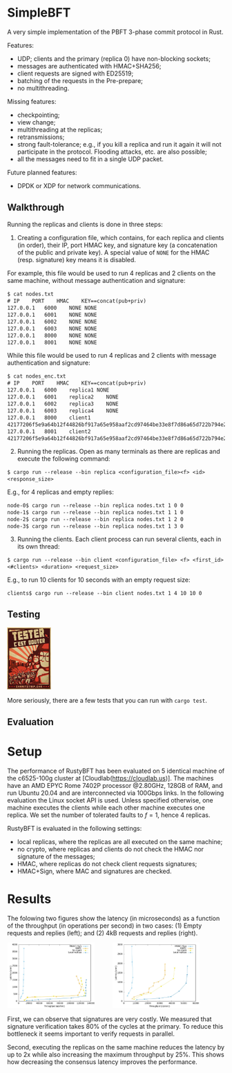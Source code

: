 # SimpleBFT

A very simple implementation of the PBFT 3-phase commit protocol in Rust.

Features:
 - UDP; clients and the primary (replica 0) have non-blocking sockets;
 - messages are authenticated with HMAC+SHA256;
 - client requests are signed with ED25519;
 - batching of the requests in the Pre-prepare;
 - no multithreading.

Missing features:
 - checkpointing;
 - view change;
 - multithreading at the replicas;
 - retransmissions;
 - strong fault-tolerance; e.g., if you kill a replica and run it again it will
 not participate in the protocol. Flooding attacks, etc. are also possible;
 - all the messages need to fit in a single UDP packet.

Future planned features:
 - DPDK or XDP for network communications.

## Walkthrough

Running the replicas and clients is done in three steps:

1) Creating a configuration file, which contains, for each replica and clients
(in order), their IP, port HMAC key, and signature key (a concatenation of the
public and private key). A special value of `NONE` for the HMAC (resp.
signature) key means it is disabled.

For example, this file would be used to run 4 replicas and 2 clients on the same machine, without message authentication and signature:
```
$ cat nodes.txt
# IP	PORT	HMAC	KEY==concat(pub+priv)
127.0.0.1	6000	NONE NONE
127.0.0.1	6001	NONE NONE
127.0.0.1	6002	NONE NONE
127.0.0.1	6003	NONE NONE
127.0.0.1	8000	NONE NONE
127.0.0.1	8001	NONE NONE
```

While this file would be used to run 4 replicas and 2 clients with message authentication and signature:
```
$ cat nodes_enc.txt
# IP	PORT	HMAC	KEY==concat(pub+priv)
127.0.0.1	6000	replica1 NONE
127.0.0.1	6001	replica2	NONE
127.0.0.1	6002	replica3	NONE
127.0.0.1	6003	replica4	NONE
127.0.0.1	8000	client1	42177206f5e9a64b12f44826bf917a65e958aaf2cd97464be33e8f7d86a65d722b794e21f3fd0ac8bdef1172f4f6cb1405043e469d33b812342a8a8f41b882c5
127.0.0.1	8001	client2	42177206f5e9a64b12f44826bf917a65e958aaf2cd97464be33e8f7d86a65d722b794e21f3fd0ac8bdef1172f4f6cb1405043e469d33b812342a8a8f41b882c5
```

2) Running the replicas. Open as many terminals as there are replicas and execute the following command:
```
$ cargo run --release --bin replica <configuration_file><f> <id> <response_size>
```

E.g., for 4 replicas and empty replies:
```
node-0$ cargo run --release --bin replica nodes.txt 1 0 0
node-1$ cargo run --release --bin replica nodes.txt 1 1 0
node-2$ cargo run --release --bin replica nodes.txt 1 2 0
node-3$ cargo run --release --bin replica nodes.txt 1 3 0
```

3) Running the clients. Each client process can run several clients, each in its own thread:
```
$ cargo run --release --bin client <configuration_file> <f> <first_id> <#clients> <duration> <request_size>
```

E.g., to run 10 clients for 10 seconds with an empty request size:
```
clients$ cargo run --release --bin client nodes.txt 1 4 10 10 0
```

## Testing

<img src="testing.jpg" width="20%" alt="Testing is doubting.">

More seriously, there are a few tests that you can run with `cargo test`.

## Evaluation

# Setup

The performance of RustyBFT has been evaluated on 5 identical machine of the c6525-100g cluster at [Cloudlab(https://cloudlab.us)]. The machines have an AMD EPYC Rome 7402P processor @2.80GHz, 128GB of RAM, and run Ubuntu 20.04 and are interconnected via 100Gbps links. In the following evaluation the Linux socket API is used. Unless specified otherwise, one machine executes the clients while each other machine executes one replica. We set the number of tolerated faults to $f = 1$, hence 4 replicas.

RustyBFT is evaluated in the following settings:
- local replicas, where the replicas are all executed on the same machine;
- no crypto, where replicas and clients do not check the HMAC nor signature of the messages;
- HMAC, where replicas do not check client requests signatures;
- HMAC+Sign, where MAC and signatures are checked.

# Results

The folowing two figures show the latency (in microseconds) as a function of the throughput (in operations per second) in two cases: (1) Empty requests and replies (left); and (2) 4kB requests and replies (right).

<img src="latvsthr_0_0.jpg" width="40%" alt="empty requests and replies">&emsp;&emsp;&emsp;<img src="latvsthr_4k_4k.jpg" width="40%" alt="4kB requests and replies">

First, we can observe that signatures are very costly. We measured that signature verification takes 80% of the cycles at the primary. To reduce this bottleneck it seems important to verify requests in parallel.

Second, executing the replicas on the same machine reduces the latency by up to 2x while also increasing the maximum throughput by 25%. This shows how decreasing the consensus latency improves the performance.

